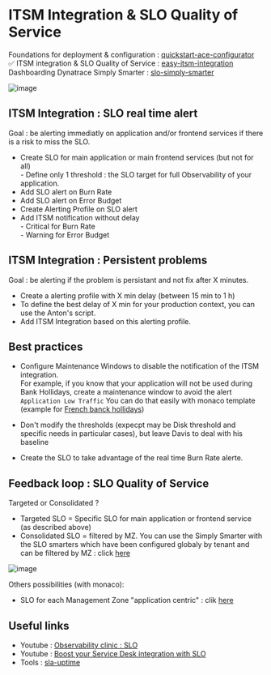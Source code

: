 # ITSM Integration & SLO Quality of Service

Foundations for deployment & configuration : [quickstart-ace-configurator](https://github.com/dynatrace-ace-services/quickstart-ace-configurator#readme)  
✅ ITSM integration & SLO Quality of Service : [easy-itsm-integration](https://github.com/dynatrace-ace-services/easy-itsm-integration#readme)  
Dashboarding Dynatrace Simply Smarter : [slo-simply-smarter](https://github.com/dynatrace-ace-services/slo-simply-smarter#readme)  

![image](https://user-images.githubusercontent.com/40337213/217480208-eca7cb70-9533-42f0-9ba2-8b1c2d3fef7c.png)

## ITSM Integration : SLO real time alert 

Goal : be alerting immediatly on application and/or frontend services if there is a risk to miss the SLO.

- Create SLO for main application or main frontend services (but not for all)  
      - Define only 1 threshold : the SLO target for full Observability of your application.  
- Add SLO alert on Burn Rate
- Add SLO alert on Error Budget
- Create Alerting Profile on SLO alert
- Add ITSM notification without delay     
      - Critical for Burn Rate  
      - Warning for Error Budget  

## ITSM Integration : Persistent problems

Goal : be alerting if the problem is persistant and not fix after X minutes. 

- Create a alerting profile with X min delay (between 15 min to 1 h)
- To define the best delay of X min for your production context, you can use the Anton's script.
- Add ITSM Integration based on this alerting profile. 

## Best practices 

- Configure Maintenance Windows to disable the notification of the ITSM integration.  
For example, if you know that your application will not be used during Bank Hollidays, create a maintenance window to avoid the alert `Application Low Traffic`
You can do that easily with monaco template (example for [French banck hollidays](https://github.com/dynatrace-ace-services/quickstart-ace-configurator/tree/main/Maintenance-Window))

- Don't modify the thresholds (expecpt may be Disk threshold and specific needs in particular cases), but leave Davis to deal with his baseline  

- Create the SLO to take advantage of the real time Burn Rate alerte. 

## Feedback loop : SLO Quality of Service
Targeted or Consolidated ? 

- Targeted SLO = Specific SLO for main application or frontend service (as described above)  
- Consolidated SLO = filtered by MZ. You can use the Simply Smarter with the SLO smarters which have been configured globaly by  tenant and can be filtered by MZ : click [here](https://github.com/dynatrace-ace-services/slo-simply-smarter#readme)  

![image](https://user-images.githubusercontent.com/40337213/217484097-b94281fc-77ca-4f9b-91dd-fd67a37123c3.png)

Others possibilities (with monaco): 
- SLO for each Management Zone "application centric" : clik [here](https://github.com/dynatrace-ace-services/quickstart-ace-configurator/blob/main/SLO/Readme.md)  

## Useful links
- Youtube : [Observability clinic : SLO](https://www.youtube.com/watch?v=r0Ce5AU7kRs)
- Youtube : [Boost your Service Desk integration with SLO](https://youtu.be/ugauVEjtfWo)  
- Tools : [sla-uptime](https://www.site24x7.com/fr/tools/sla-uptime.html)









